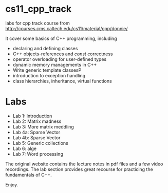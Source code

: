 cs11_cpp_track
==============

labs for cpp track course from http://courses.cms.caltech.edu/cs11/material/cpp/donnie/

It cover some basics of C++ programming, including
- declaring and defining classes
- C++ objects-references and *const* correctness
- operator overloading for user-defined types
- dynamic memory managements in C++
- Write generic template classesP
- introduction to exception handling
- class hierarchies, inheritance, virtual functions


# Labs
- Lab 1: Introduction
- Lab 2: Matrix madness
- Lab 3: More matrix meddling
- Lab 4a: Sparse Vector
- Lab 4b: Sparse Vector
- Lab 5: Generic collections
- Lab 6: alge
- Lab 7: Word processing


The original website contains the lecture notes in pdf files and a few
video recordings. The lab section provides great recourse for
practicing the fundamentals of C++.

Enjoy.
